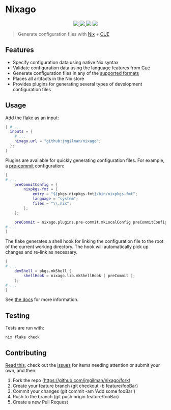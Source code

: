 # Nixago

<p align="center">
    <a href="https://github.com/jmgilman/nixago/actions/workflows/ci.yml">
        <img src="https://img.shields.io/github/workflow/status/jmgilman/nixago/CI?label=CI"/>
    </a>
    <a href="https://jmgilman.github.io/nixago">
        <img src="https://img.shields.io/github/workflow/status/jmgilman/nixago/CI?label=Docs"/>
    </a>
    <img src="https://img.shields.io/github/license/jmgilman/nixago"/>
    <a href="https://builtwithnix.org">
        <img src="https://img.shields.io/badge/-Built%20with%20Nix-green">
    </a>
</p>

> Generate configuration files with [Nix][1] + [CUE][2]

## Features

- Specify configuration data using native Nix syntax
- Validate configuration data using the language features from [Cue][2]
- Generate configuration files in any of the [supported formats][3]
- Places all artifacts in the Nix store
- Provides plugins for generating several types of development configuration files

## Usage

Add the flake as an input:

```nix
{ #....
  inputs = {
    # ...
    nixago.url = "github:jmgilman/nixago";
  };
}
```

Plugins are available for quickly generating configuration files. For example, a
[pre-commit][4] configuration:

```nix
{
# ...
    preCommitConfig = {
        nixpkgs-fmt = {
            entry = "${pkgs.nixpkgs-fmt}/bin/nixpkgs-fmt";
            language = "system";
            files = "\\.nix";
        };
    };

    preCommit = nixago.plugins.pre-commit.mkLocalConfig preCommitConfig;
# ...
}
```

The flake generates a shell hook for linking the configuration file to the root
of the current working directory. The hook will automatically pick up changes
and re-link as necessary.

```nix
{
# ...
    devShell = pkgs.mkShell {
        shellHook = nixago.lib.mkShellHook [ preCommit ];
    };
# ...
}
```

See [the docs][5] for more information.

## Testing

Tests are run with:

```shell
nix flake check
```

## Contributing

[Read this][6], check out the [issues][7] for items needing attention or submit
your own, and then:

1. Fork the repo (<https://github.com/jmgilman/nixago/fork>)
2. Create your feature branch (git checkout -b feature/fooBar)
3. Commit your changes (git commit -am 'Add some fooBar')
4. Push to the branch (git push origin feature/fooBar)
5. Create a new Pull Request

[1]: https://nixos.org/
[2]: https://cuelang.org/
[3]: https://cuelang.org/docs/integrations/
[4]: https://pre-commit.com/
[5]: https://jmgilman.github.io/nixago/
[6]: https://jmgilman.github.io/nixago/contributing/design
[7]: https://github.com/jmgilman/nixago/issues
